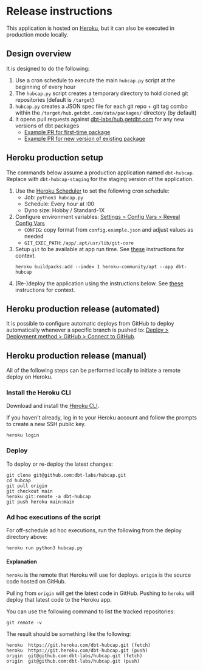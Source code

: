 # Release instructions

This application is hosted on [Heroku](https://www.heroku.com), but it can also be executed in production mode locally.

## Design overview
It is designed to do the following:
1. Use a cron schedule to execute the main `hubcap.py` script at the beginning of every hour
2. The `hubcap.py` script creates a temporary directory to hold cloned git repositories (default is `/target`)
3. `hubcap.py` creates a JSON spec file for each git repo + git tag combo within the `/target/hub.getdbt.com/data/packages/` directory (by default)
4. It opens pull requests against [dbt-labs/hub.getdbt.com](https://github.com/dbt-labs/hub.getdbt.com) for any new versions of dbt packages
    - [Example PR for first-time package](https://github.com/dbt-labs/hub.getdbt.com/pull/1681/files)
    - [Example PR for new version of existing package](https://github.com/dbt-labs/hub.getdbt.com/pull/1683/files)

## Heroku production setup

The commands below assume a production application named `dbt-hubcap`. Replace with `dbt-hubcap-staging` for the staging version of the application.

1. Use the [Heroku Scheduler](https://dashboard.heroku.com/apps/dbt-hubcap/scheduler) to set the following cron schedule:
    - Job: `python3 hubcap.py`
    - Schedule: Every hour at :00
    - Dyno size: Hobby / Standard-1X
1. Configure environment variables: [Settings > Config Vars > Reveal Config Vars](https://dashboard.heroku.com/apps/dbt-hubcap/settings)
    - `CONFIG`: copy format from `config.example.json` and adjust values as needed
    - `GIT_EXEC_PATH`: `/app/.apt/usr/lib/git-core`
1. Setup `git` to be available at app run time. See [these](https://devcenter.heroku.com/articles/heroku-24-stack#changes-to-git) instructions for context.
    ```shell
    heroku buildpacks:add --index 1 heroku-community/apt --app dbt-hubcap
    ```
1. (Re-)deploy the application using the instructions below. See [these](https://dashboard.heroku.com/apps/dbt-hubcap/deploy/heroku-git) instructions for context.


## Heroku production release (automated)

It is possible to configure automatic deploys from GitHub to deploy automatically whenever a specific branch is pushed to: [Deploy > Deployment method > GitHub > Connect to GitHub](https://dashboard.heroku.com/apps/dbt-hubcap/deploy/github).

## Heroku production release (manual)

All of the following steps can be performed locally to initiate a remote deploy on Heroku.

### Install the Heroku CLI
Download and install the [Heroku CLI](https://devcenter.heroku.com/articles/heroku-command-line).

If you haven't already, log in to your Heroku account and follow the prompts to create a new SSH public key.

```shell
heroku login
```

### Deploy

To deploy or re-deploy the latest changes:
```shell
git clone git@github.com:dbt-labs/hubcap.git
cd hubcap
git pull origin
git checkout main
heroku git:remote -a dbt-hubcap
git push heroku main:main
```

### Ad hoc executions of the script

For off-schedule ad hoc executions, run the following from the deploy directory above:

```shell
heroku run python3 hubcap.py
```

#### Explanation

`heroku` is the remote that Heroku will use for deploys. `origin` is the source code hosted on GitHub.

Pulling from `origin` will get the latest code in GitHub. Pushing to `heroku` will deploy that latest code to the Heroku app.

You can use the following command to list the tracked repositories:
```shell
git remote -v
```

The result should be something like the following:
```
heroku  https://git.heroku.com/dbt-hubcap.git (fetch)
heroku  https://git.heroku.com/dbt-hubcap.git (push)
origin  git@github.com:dbt-labs/hubcap.git (fetch)
origin  git@github.com:dbt-labs/hubcap.git (push)
```
